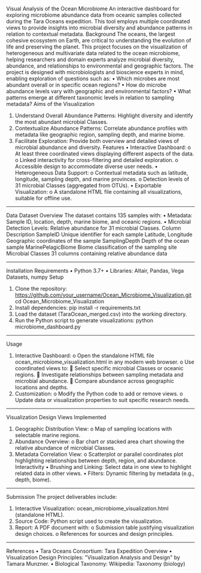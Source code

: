 Visual Analysis of the Ocean Microbiome
An interactive dashboard for exploring microbiome abundance data from oceanic samples collected during the Tara Oceans expedition. This tool employs multiple coordinated views to provide insights into microbial diversity and abundance patterns in relation to contextual metadata.
Background
The oceans, the largest cohesive ecosystem on Earth, are critical to understanding the evolution of life and preserving the planet. This project focuses on the visualization of heterogeneous and multivariate data related to the ocean microbiome, helping researchers and domain experts analyze microbial diversity, abundance, and relationships to environmental and geographic factors.
The project is designed with microbiologists and bioscience experts in mind, enabling exploration of questions such as:
•	Which microbes are most abundant overall or in specific ocean regions?
•	How do microbe abundance levels vary with geographic and environmental factors?
•	What patterns emerge at different taxonomic levels in relation to sampling metadata?
Aims of the Visualization
1.	Understand Overall Abundance Patterns: Highlight diversity and identify the most abundant microbial Classes.
2.	Contextualize Abundance Patterns: Correlate abundance profiles with metadata like geographic region, sampling depth, and marine biome.
3.	Facilitate Exploration: Provide both overview and detailed views of microbial abundance and diversity.
Features
•	Interactive Dashboard:
o	At least three coordinated views displaying different aspects of the data.
o	Linked interactivity for cross-filtering and detailed exploration.
o	Accessible design to accommodate diverse user needs.
•	Heterogeneous Data Support:
o	Contextual metadata such as latitude, longitude, sampling depth, and marine provinces.
o	Detection levels of 31 microbial Classes (aggregated from OTUs).
•	Exportable Visualization:
o	A standalone HTML file containing all visualizations, suitable for offline use.
________________________________________
Data
Dataset Overview
The dataset contains 135 samples with:
•	Metadata: Sample ID, location, depth, marine biome, and oceanic regions.
•	Microbial Detection Levels: Relative abundance for 31 microbial Classes.
Column	Description
SampleID	Unique identifier for each sample
Latitude, Longitude	Geographic coordinates of the sample
SamplingDepth	Depth of the ocean sample
MarinePelagicBiome	Biome classification of the sampling site
Microbial Classes	31 columns containing relative abundance data
________________________________________
Installation
Requirements
•	Python 3.7+
•	Libraries: Altair, Pandas, Vega Datasets, numpy
Setup
1.	Clone the repository: https://github.com/your_username/Ocean_Microbiome_Visualization.git
cd Ocean_Microbiome_Visualization
2.	Install dependencies:
pip install -r requirements.txt
3.	Load the dataset (TaraOcean_merged.csv) into the working directory.
4.	Run the Python script to generate visualizations:
python microbiome_dashboard.py
________________________________________
Usage
1.	Interactive Dashboard:
o	Open the standalone HTML file ocean_microbiome_visualization.html in any modern web browser.
o	Use coordinated views to:
	Select specific microbial Classes or oceanic regions.
	Investigate relationships between sampling metadata and microbial abundance.
	Compare abundance across geographic locations and depths.
2.	Customization:
o	Modify the Python code to add or remove views.
o	Update data or visualization properties to suit specific research needs.
________________________________________
Visualization Design
Views Implemented
1.	Geographic Distribution View:
o	Map of sampling locations with selectable marine regions.
2.	Abundance Overview:
o	Bar chart or stacked area chart showing the relative abundance of microbial Classes.
3.	Metadata Correlation View:
o	Scatterplot or parallel coordinates plot highlighting relationships between depth, region, and abundance.
Interactivity
•	Brushing and Linking: Select data in one view to highlight related data in other views.
•	Filters: Dynamic filtering by metadata (e.g., depth, biome).
________________________________________
Submission
The project deliverables include:
1.	Interactive Visualization: ocean_microbiome_visualization.html (standalone HTML).
2.	Source Code: Python script used to create the visualization.
3.	Report: A PDF document with:
o	Submission table justifying visualization design choices.
o	References for sources and design principles.
________________________________________
References
•	Tara Oceans Consortium: Tara Expedition Overview
•	Visualization Design Principles: "Visualization Analysis and Design" by Tamara Munzner.
•	Biological Taxonomy: Wikipedia: Taxonomy (biology)
